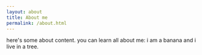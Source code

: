 ```yaml
---
layout: about
title: About me
permalink: /about.html
---
```



here's some about content. you can learn all about me: i am a banana and i live in a tree.